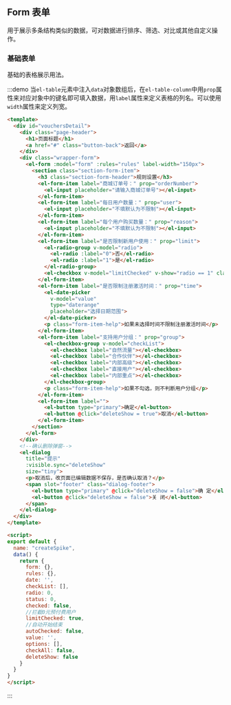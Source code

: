 <script>
export default {
  name: "createSpike",
  data() {
    return {
      form: {},
      rules: {},
      date: '',
      checkList: [],
      radio: 0,
      status: 0,
      checked: false,
      //拦截0元预付费用户
      limitChecked: true,
      //自动开始结束
      autoChecked: false,
      value: '',
      options: [],
      checkAll: false,
      deleteShow: false
    };
  }
}
</script>

## Form 表单

用于展示多条结构类似的数据，可对数据进行排序、筛选、对比或其他自定义操作。

### 基础表单

基础的表格展示用法。

:::demo 当`el-table`元素中注入`data`对象数组后，在`el-table-column`中用`prop`属性来对应对象中的键名即可填入数据，用`label`属性来定义表格的列名。可以使用`width`属性来定义列宽。
```html
<template>
  <div id="vouchersDetail">
    <div class="page-header">
      <h1>页面标题</h1>
      <a href="#" class="button-back">返回</a>
    </div>
    <div class="wrapper-form">
      <el-form :model="form" :rules="rules" label-width="150px">
        <section class="section-form-item">
          <h3 class="section-form-header">规则设置</h3>
          <el-form-item label="商城订单号：" prop="orderNumber">
            <el-input placeholder="请输入商城订单号"></el-input>
          </el-form-item>
          <el-form-item label="每日用户数量：" prop="user">
            <el-input placeholder="不填默认为不限制"></el-input>
          </el-form-item>
          <el-form-item label="每个用户购买数量：" prop="reason">
            <el-input placeholder="不填默认为不限制"></el-input>
          </el-form-item>
          <el-form-item label="是否限制新用户使用：" prop="limit">
            <el-radio-group v-model="radio">
              <el-radio :label="0">否</el-radio>
              <el-radio :label="1">是</el-radio>
            </el-radio-group>
            <el-checkbox v-model="limitChecked" v-show="radio == 1" class="form-item-inline">拦截0元预付费用户</el-checkbox>
          </el-form-item>
          <el-form-item label="是否限制注册激活时间：" prop="time">
            <el-date-picker
              v-model="value"
              type="daterange"
              placeholder="选择日期范围">
            </el-date-picker>
            <p class="form-item-help">如果未选择时间不限制注册激活时间</p>
          </el-form-item>
          <el-form-item label="支持用户分组：" prop="group">
            <el-checkbox-group v-model="checkList">
              <el-checkbox label="自然流量"></el-checkbox>
              <el-checkbox label="合作伙伴"></el-checkbox>
              <el-checkbox label="内部高级"></el-checkbox>
              <el-checkbox label="直接用户"></el-checkbox>
              <el-checkbox label="内部重点"></el-checkbox>
            </el-checkbox-group>
            <p class="form-item-help">如果不勾选，则不判断用户分组</p>
          </el-form-item>
          <el-form-item label="">
            <el-button type="primary">确定</el-button>
            <el-button @click="deleteShow = true">取消</el-button>
          </el-form-item>
        </section>
      </el-form>
    </div>
    <!--确认删除弹窗-->
    <el-dialog
      title="提示"
      :visible.sync="deleteShow"
      size="tiny">
      <p>取消后，改页面已编辑数据不保存，是否确认取消？</p>
      <span slot="footer" class="dialog-footer">
        <el-button type="primary" @click="deleteShow = false">确 定</el-button>
        <el-button @click="deleteShow = false">关 闭</el-button>
      </span>
    </el-dialog>
  </div>
</template>

<script>
export default {
  name: "createSpike",
  data() {
    return {
      form: {},
      rules: {},
      date: '',
      checkList: [],
      radio: 0,
      status: 0,
      checked: false,
      //拦截0元预付费用户
      limitChecked: true,
      //自动开始结束
      autoChecked: false,
      value: '',
      options: [],
      checkAll: false,
      deleteShow: false
    }
  }
}
</script>

```
:::
